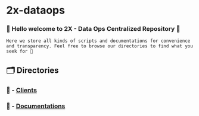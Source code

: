 # 2x-dataops

### 👋 Hello welcome to 2X - Data Ops **Centralized Repository** 👋
`Here we store all kinds of scripts and documentations for convenience and transparency. Feel free to browse our directories to find what you seek for 👀`

## 🗂️ Directories
### 📁 - [Clients](Clients)
### 📄 - [Documentations](Documentation)

